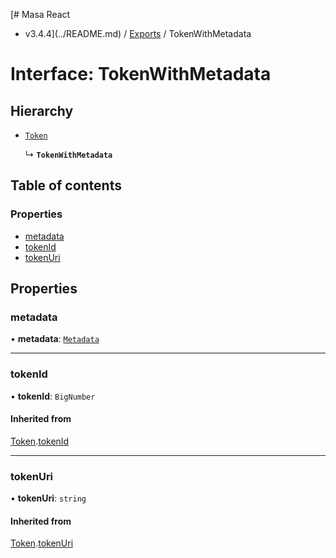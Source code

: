 [# Masa React
 - v3.4.4](../README.md) / [Exports](../modules.md) / TokenWithMetadata

# Interface: TokenWithMetadata

## Hierarchy

- [`Token`](Token.md)

  ↳ **`TokenWithMetadata`**

## Table of contents

### Properties

- [metadata](TokenWithMetadata.md#metadata)
- [tokenId](TokenWithMetadata.md#tokenid)
- [tokenUri](TokenWithMetadata.md#tokenuri)

## Properties

### metadata

• **metadata**: [`Metadata`](Metadata.md)

___

### tokenId

• **tokenId**: `BigNumber`

#### Inherited from

[Token](Token.md).[tokenId](Token.md#tokenid)

___

### tokenUri

• **tokenUri**: `string`

#### Inherited from

[Token](Token.md).[tokenUri](Token.md#tokenuri)
